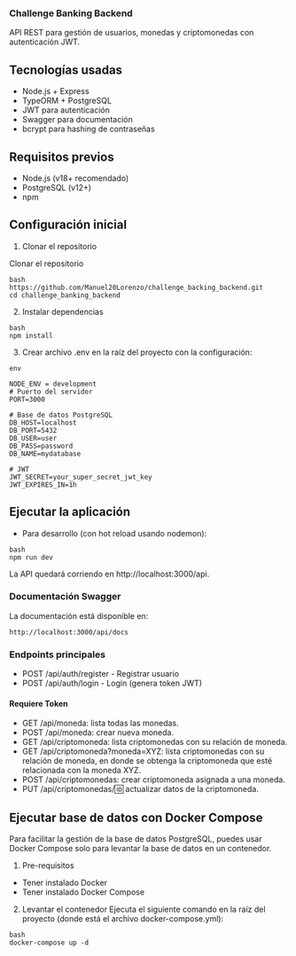### Challenge Banking Backend
API REST para gestión de usuarios, monedas y criptomonedas con autenticación JWT.


## Tecnologías usadas
- Node.js + Express
- TypeORM + PostgreSQL
- JWT para autenticación
- Swagger para documentación
- bcrypt para hashing de contraseñas

## Requisitos previos
- Node.js (v18+ recomendado)
- PostgreSQL (v12+)
- npm

## Configuración inicial
1. Clonar el repositorio

Clonar el repositorio

```
bash
https://github.com/Manuel20Lorenzo/challenge_backing_backend.git
cd challenge_banking_backend
```
2. Instalar dependencias

```
bash
npm install
```
3. Crear archivo .env en la raíz del proyecto con la configuración:

```
env 

NODE_ENV = development
# Puerto del servidor
PORT=3000

# Base de datos PostgreSQL
DB_HOST=localhost
DB_PORT=5432
DB_USER=user
DB_PASS=password
DB_NAME=mydatabase

# JWT
JWT_SECRET=your_super_secret_jwt_key
JWT_EXPIRES_IN=1h
```

## Ejecutar la aplicación
- Para desarrollo (con hot reload usando nodemon):

```
bash
npm run dev
```

La API quedará corriendo en http://localhost:3000/api.

###  Documentación Swagger
La documentación está disponible en:


```
http://localhost:3000/api/docs
```

### Endpoints principales
- POST /api/auth/register - Registrar usuario
- POST /api/auth/login - Login (genera token JWT)
#### Requiere Token
- GET /api/moneda: lista todas las monedas.
- POST /api/moneda: crear nueva moneda.
- GET /api/criptomoneda: lista criptomonedas con su relación de moneda.
- GET /api/criptomoneda?moneda=XYZ: lista criptomonedas con su relación de
moneda, en donde se obtenga la criptomoneda que esté relacionada con
la moneda XYZ.
- POST /api/criptomonedas: crear criptomoneda asignada a una moneda.
- PUT /api/criptomonedas/:id: actualizar datos de la criptomoneda.

## Ejecutar base de datos con Docker Compose
Para facilitar la gestión de la base de datos PostgreSQL, puedes usar Docker Compose solo para levantar la base de datos en un contenedor.


1. Pre-requisitos
- Tener instalado Docker
- Tener instalado Docker Compose

2. Levantar el contenedor
Ejecuta el siguiente comando en la raíz del proyecto (donde está el archivo docker-compose.yml):
```
bash
docker-compose up -d
```
